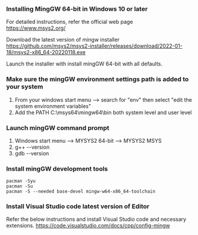 ### Installing MingGW 64-bit in Windows 10 or later
For detailed instructions, refer the official web page https://www.msys2.org/

Download the latest version of mingw installer https://github.com/msys2/msys2-installer/releases/download/2022-01-18/msys2-x86_64-20220118.exe

Launch the installer with install mingGW 64-bit with all defaults.

### Make sure the mingGW environment settings path is added to your system
1. From your windows start menu --> search for "env" then select "edit the system environment variables"
2. Add the PATH C:\msys64\mingw64\bin both system level and user level

### Launch mingGW command prompt
1. Windows start menu --> MYSYS2 64-bit --> MYSYS2 MSYS
2. g++ --version
3. gdb --version

### Install mingGW development tools
```
pacman -Syu
pacman -Su
pacman -S --needed base-devel mingw-w64-x86_64-toolchain
```
### Install Visual Studio code latest version of Editor
Refer the below instructions and install Visual Studio code and necessary extensions.
https://code.visualstudio.com/docs/cpp/config-mingw
